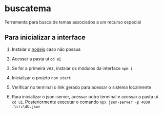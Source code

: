 # buscatema
Ferramenta para busca de temas associados a um recurso especial

## Para inicializar a interface

1. Instalar o [nodejs](https://nodejs.org/en) caso não possua

2. Acessar a pasta ui
   `cd ui`

3. Se for a primeira vez, instalar os módulos da interface `npm i`

4. Inicializar o projeto `npm start`

5. Verificar no terminal o link gerado para acessar o sistema localmente
   
6. Para inicializar o json-server, acessar outro terminal e acessar a pasta ui `cd ui`. Posteriormente executar o comando `npx json-server -p 4000  .\src\db.json`